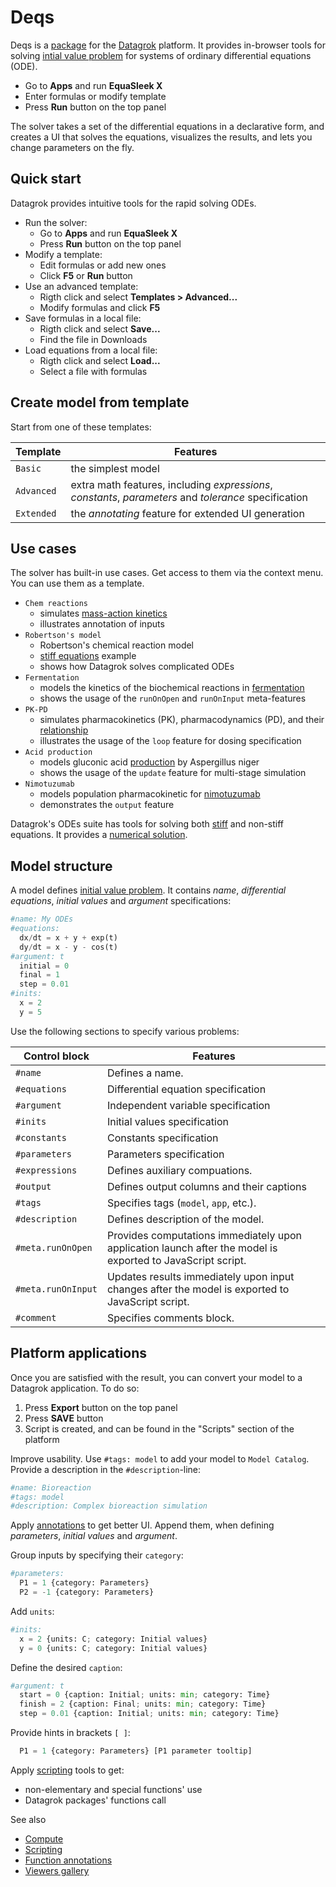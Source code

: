 # Deqs

Deqs is a [package](https://datagrok.ai/help/develop/develop#packages) for the [Datagrok](https://datagrok.ai) platform. It provides in-browser tools for solving [intial value problem](https://en.wikipedia.org/wiki/Initial_value_problem) for systems of ordinary differential equations (ODE).

* Go to **Apps** and run **EquaSleek X**
* Enter formulas or modify template
* Press <i class="fas fa-play"></i> **Run** button on the top panel

The solver takes a set of the differential equations in a declarative form, and creates a UI that solves the equations, visualizes the results, and lets you change parameters on the fly.

## Quick start

Datagrok provides intuitive tools for the rapid solving ODEs.

* Run the solver: 
  * Go to **Apps** and run **EquaSleek X**
  * Press <i class="fas fa-play"></i> **Run** button on the top panel
* Modify a template:
  * Edit formulas or add new ones
  * Click **F5** or <i class="fas fa-play"></i> **Run** button
* Use an advanced template:
  * Rigth click and select **Templates > Advanced...**
  * Modify formulas and click **F5**
* Save formulas in a local file:
  * Rigth click and select **Save...**
  * Find the file in Downloads
* Load equations from a local file:
  * Rigth click and select **Load...**
  * Select a file with formulas

## Create model from template

Start from one of these templates:

| Template | Features|
|----------|---------|
| `Basic`    | the simplest model|
| `Advanced` | extra math features, including *expressions*, *constants*, *parameters* and *tolerance* specification|
| `Extended` | the *annotating* feature for extended UI generation                 |

## Use cases

The solver has built-in use cases. Get access to them via the context menu. You can use them as a template.

* `Chem reactions`
  * simulates [mass-action kinetics](https://en.wikipedia.org/wiki/Law_of_mass_action)
  * illustrates annotation of inputs
* `Robertson's model`
  * Robertson's chemical reaction model
  * [stiff equations](https://en.wikipedia.org/wiki/Stiff_equation) example
  * shows how Datagrok solves complicated ODEs
* `Fermentation`
  * models the kinetics of the biochemical reactions in [fermentation](https://en.wikipedia.org/wiki/Fermentation)
  * shows the usage of the `runOnOpen` and  `runOnInput` meta-features
* `PK-PD`
  * simulates pharmacokinetics (PK), pharmacodynamics (PD), and their [relationship](https://www.ncbi.nlm.nih.gov/pmc/articles/PMC7348046)
  * illustrates the usage of the `loop` feature for dosing specification
* `Acid production`
  * models gluconic acid [production](https://oatao.univ-toulouse.fr/9919/1/Elqotbi_9919.pdf) by Aspergillus niger
  * shows the usage of the `update` feature for multi-stage simulation
* `Nimotuzumab`
  * models population pharmacokinetic for [nimotuzumab](https://www.mdpi.com/1999-4923/12/12/1147)
  * demonstrates the `output` feature

Datagrok's ODEs suite has tools for solving both [stiff](https://en.wikipedia.org/wiki/Stiff_equation) and non-stiff equations. It provides a [numerical solution](https://en.wikipedia.org/wiki/Numerical_methods_for_ordinary_differential_equations).

## Model structure

A model defines [initial value problem](https://en.wikipedia.org/wiki/Initial_value_problem). It contains *name*, *differential equations*, *initial values* and *argument* specifications:

```python
#name: My ODEs
#equations:
  dx/dt = x + y + exp(t)
  dy/dt = x - y - cos(t)
#argument: t
  initial = 0
  final = 1
  step = 0.01
#inits:
  x = 2
  y = 5
```

Use the following sections to specify various problems:

|Control block|Features|
|-------------|--------|
|```#name```|Defines a name.|
|```#equations```|Differential equation specification|
|```#argument```|Independent variable specification|
|```#inits```|Initial values specification|
|```#constants```|Constants specification|
|```#parameters```|Parameters specification|
|```#expressions```|Defines auxiliary compuations.|
|```#output```|Defines output columns and their captions|
|```#tags```|Specifies tags (`model`, `app`, etc.).|
|```#description```|Defines description of the model.|
|```#meta.runOnOpen```|Provides computations immediately upon application launch after the model is exported to JavaScript script.|
|```#meta.runOnInput```|Updates results immediately upon input changes after the model is exported to JavaScript script.|
|```#comment```|Specifies comments block.|

## Platform applications

Once you are satisfied with the result, you can convert your model to a Datagrok application. To do so:

1. Press **Export** button on the top panel
2. Press **SAVE** button
3. Script is created, and can be found in the "Scripts" section of the platform

Improve usability. Use `#tags: model` to add your model to `Model Catalog`. Provide a description in the `#description`-line:

```python
#name: Bioreaction
#tags: model
#description: Complex bioreaction simulation
```

Apply [annotations](https://datagrok.ai/help/datagrok/concepts/functions/func-params-annotation#parameter-types-and-options) to get better UI. Append them, when defining *parameters*, *initial values* and *argument*.

Group inputs by specifying their `category`:

```python
#parameters:
  P1 = 1 {category: Parameters}
  P2 = -1 {category: Parameters}
```

Add `units`:

```python
#inits:
  x = 2 {units: C; category: Initial values}
  y = 0 {units: C; category: Initial values}
```

Define the desired `caption`:

```python
#argument: t
  start = 0 {caption: Initial; units: min; category: Time}
  finish = 2 {caption: Final; units: min; category: Time}
  step = 0.01 {caption: Initial; units: min; category: Time}
```

Provide hints in brackets `[ ]`:

```python
  P1 = 1 {category: Parameters} [P1 parameter tooltip]
```

Apply [scripting](https://datagrok.ai/help/compute/scripting) tools to get:

* non-elementary and special functions' use
* Datagrok packages' functions call

See also

* [Compute](https://datagrok.ai/help/compute)
* [Scripting](https://datagrok.ai/help/compute/scripting)
* [Function annotations](https://datagrok.ai/help/datagrok/concepts/functions/func-params-annotation#parameter-types-and-options)
* [Viewers gallery](https://datagrok.ai/help/visualize/gallery)
